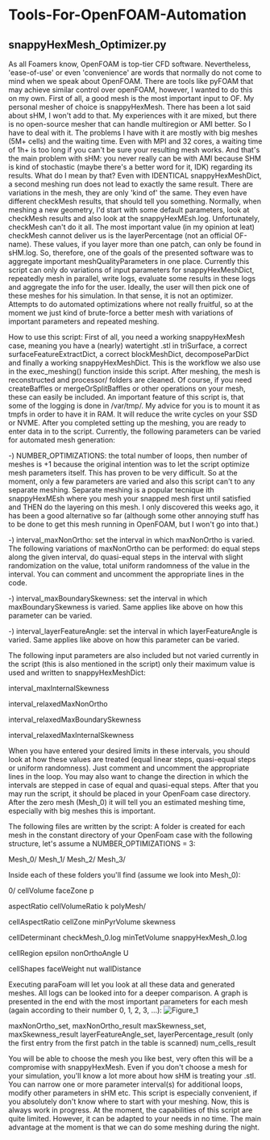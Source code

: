 # Tools-For-OpenFOAM-Automation
## snappyHexMesh_Optimizer.py

As all Foamers know, OpenFOAM is top-tier CFD software. Nevertheless, 'ease-of-use' or even 'convenience' are words that normally do not come to mind when we speak about OpenFOAM. There are tools like pyFOAM that may achieve similar control over openFOAM, however, I wanted to do this on my own.
First of all, a good mesh is the most important input to OF. My personal mesher of choice is snappyHexMesh. There has been a lot said about sHM, I won't add to that. My experiences with it are mixed, but there is no open-source mesher that can handle multiregion or AMI better. So I have to deal with it. The problems I have with it are mostly with big meshes (5M+ cells) and the waiting time. Even with MPI and 32 cores, a waiting time of 1h+ is too long if you can't be sure your resulting mesh works. And that's the main problem with sHM: you never really can be with AMI because SHM is kind of stochastic (maybe there's a better word for it, IDK) regarding its results. What do I mean by that? Even with IDENTICAL snappyHexMeshDict, a second meshing run does not lead to exactly the same result. There are variations in the mesh, they are only 'kind of' the same. They even have different checkMesh results, that should tell you something. Normally, when meshing a new geometry, I'd start with some default parameters, look at checkMesh results and also look at the snappyHexMEsh.log. Unfortunately, checkMesh can't do it all. The most important value (in my opinion at leat) checkMesh cannot deliver us is the layerPercentage (not an official OF-name). These values, if you layer more than one patch, can only be found in sHM.log. So, therefore, one of the goals of the presented software was to aggregate important meshQualityParameters in one place. 
Currently this script can only do variations of input parameters for snappyHexMeshDict, repeatedly mesh in parallel, write logs, evaluate some results in these logs and aggregate the info for the user. Ideally, the user will then pick one of these meshes for his simulation. In that sense, it is not an optimizer. Attempts to do automated optimizations where not really fruitful, so at the moment we just kind of brute-force a better mesh with variations of important parameters and repeated meshing.

How to use this script:
First of all, you need a working snappyHexMesh case, meaning you have a (nearly) watertight .stl in triSurface, a correct surfaceFeatureExtractDict, a correct blockMeshDict, decomposeParDict and finally a working snappyHexMeshDict. This is the workflow we also use in the exec_meshing() function inside this script. After meshing, the mesh is reconstructed and processor/ folders are cleaned. Of course, if you need createBaffles or mergeOrSplitBaffles or other operations on your mesh, these can easily be included. 
An important feature of this script is, that some of the logging is done in /var/tmp/. My advice for you is to mount it as tmpfs in order to have it in RAM. It will reduce the write cycles on your SSD or NVME.
After you completed setting up the meshing, you are ready to enter data in to the script. Currently, the following parameters can be varied for automated mesh generation:

-) NUMBER_OPTIMIZATIONS: the total number of loops, then number of meshes is +1 because the original intention was to let the script optimize mesh parameters itself. This has proven to be very difficult. So at the moment, only a few parameters are varied and also this script can't to any separate meshing. Separate meshing is a popular tecnique ith snappyHexMEsh where you mesh your snapped mesh first until satisfied and THEN do the layering on this mesh. I only discovered this weeks ago, it has been a good alternative so far (although some other annoying stuff has to be done to get this mesh running in OpenFOAM, but I won't go into that.)

-) interval_maxNonOrtho: set the interval in which maxNonOrtho is varied. The following variations of maxNonOrtho can be performed: do equal steps along the given interval, do quasi-equal steps in the interval with slight randomization on the value, total uniform randomness of the value in the interval. You can comment and uncomment the appropriate lines in the code.

-) interval_maxBoundarySkewness: set the interval in which maxBoundarySkewness is varied. Same applies like above on how this parameter can be varied.

-) interval_layerFeatureAngle: set the interval in which layerFeatureAngle is varied. Same applies like above on how this parameter can be varied.


The following input parameters are also included but not varied currently in the script (this is also mentioned in the script) only their maximum value is used and written to snappyHexMeshDict:

interval_maxInternalSkewness

interval_relaxedMaxNonOrtho

interval_relaxedMaxBoundarySkewness

interval_relaxedMaxInternalSkewness


When you have entered your desired limits in these intervals, you should look at how these values are treated (equal linear steps, quasi-equal steps or uniform randomness). Just comment and uncomment the appropriate lines in the loop. You may also want to change the direction in which the intervals are stepped in case of equal and quasi-equal steps.
After that you may run the script, it should be placed in your OpenFoam case directory. After the zero mesh (Mesh_0) it will tell you an estimated meshing time, especially with big meshes this is important.

The following files are written by the script:
A folder is created for each mesh in the constant directory of your OpenFoam case with the following structure, let's assume a NUMBER_OPTIMIZATIONS = 3:

Mesh_0/ Mesh_1/ Mesh_2/ Mesh_3/

Inside each of these folders you'll find (assume we look into Mesh_0):

0/    cellVolume       faceZone       p

aspectRatio      cellVolumeRatio  k              polyMesh/

cellAspectRatio  cellZone         minPyrVolume   skewness

cellDeterminant  checkMesh_0.log  minTetVolume   snappyHexMesh_0.log

cellRegion       epsilon          nonOrthoAngle  U

cellShapes       faceWeight       nut            wallDistance


Executing paraFoam will let you look at all these data and generated meshes. All logs can be looked into for a deeper comparison.
A graph is presented in the end with the most important parameters for each mesh (again according to their number 0, 1, 2, 3, ...):
![Figure_1](https://github.com/user-attachments/assets/7741f9f3-f047-4021-abaf-adf32228e9bc)

maxNonOrtho_set, maxNonOrtho_result
maxSkewness_set, maxSkewness_result
layerFeatureAngle_set, layerPercentage_result (only the first entry from the first patch in the table is scanned)
num_cells_result

You will be able to choose the mesh you like best, very often this will be a compromise with snappyHexMesh. Even if you don't choose a mesh for your simulation, you'll know a lot more about how sHM is treating your .stl.
You can narrow one or more parameter interval(s) for additional loops, modify other parameters in sHM etc. This script is especially convenient, if you absolutely don't know where to start with your meshing.
Now, this is always work in progress. At the moment, the capabilities of this script are quite limited. However, it can be adapted to your needs in no time. The main advantage at the moment is that we can do some meshing during the night. 










